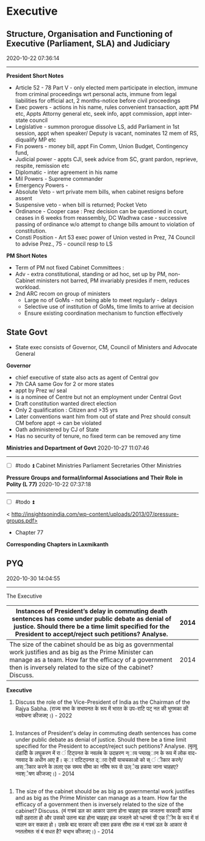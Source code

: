 # Executive

## Structure, Organisation and Functioning of Executive (Parliament, SLA) and Judiciary

2020-10-22 07:36:14

---

**President Short Notes**
- Article 52 - 78 Part V - only elected mem participate in election, immune from criminal proceedings wrt personal acts, immune from legal liabilities for official act, 2 months-notice before civil proceedings
- Exec powers - actions in his name, rules convenient transaction, aptt PM etc, Appts Attorny general etc, seek info, appt commission, appt inter-state council
- Legislative - summon prorogue dissolve LS, add Parliament in 1st session, appt when speaker/ Deputy is vacant, nominates 12 mem of RS, diqualify MP etc
- Fin powers - money bill, appt Fin Comm, Union Budget, Contingency fund,
- Judicial power - appts CJI, seek advice from SC, grant pardon, reprieve, respite, remission etc
- Diplomatic - inter agreement in his name
- Mil Powers - Supreme commander
- Emergency Powers -
- Absolute Veto - wrt private mem bills, when cabinet resigns before assent
- Suspensive veto - when bill is returned; Pocket Veto
- Ordinance - Cooper case : Prez decision can be questioned in court, ceases in 6 weeks from reassembly, DC Wadhwa case - successive passing of ordinance w/o attempt to change bills amount to violation of constitution.
- Consti Position - Art 53 exec power of Union vested in Prez, 74 Council to advise Prez., 75 - council resp to LS

**PM Short Notes**
- Term of PM not fixed
Cabinet Committees :
- Adv - extra constitutional, standing or ad hoc, set up by PM, non-Cabinet ministers not barred, PM invariably presides if mem, reduces workload.
- 2nd ARC recom on group of ministers
    - Large no of GoMs - not being able to meet regularly - delays
    - Selective use of institution of GoMs, time limits to arrive at decision
    - Ensure existing coordination mechanism to function effectively

## State Govt

- State exec consists of Governor, CM, Council of Ministers and Advocate General

**Governor**
- chief executive of state also acts as agent of Central gov
- 7th CAA same Gov for 2 or more states
- appt by Prez w/ seal
- is a nominee of Centre but not an employment under Central Govt
- Draft constitution wanted direct election
- Only 2 qualification : Citizen and >35 yrs
- Later conventions want him from out of state and Prez should consult CM before appt -> can be violated
- Oath administered by CJ of State
- Has no security of tenure, no fixed term can be removed any time

**Ministries and Department of Govt**
2020-10-27 11:07:46

---
- [ ] #todo ⏫
Cabinet Ministries
Parliament Secretaries
Other Ministries

**Pressure Groups and formal/informal Associations and Their Role in Polity (L 77)**
2020-10-22 07:37:18

---
- [ ] #todo ⏫

< http://insightsonindia.com/wp-content/uploads/2013/07/pressure-groups.pdf>
- Chapter 77 


**Corresponding Chapters in Laxmikanth** 


## PYQ

2020-10-30 14:04:55

---

The Executive

|     Instances of   President’s delay in commuting death sentences has come under public debate   as denial of justice. Should there be a time limit specified for the   President to accept/reject such petitions? Analyse.                                 |     2014    |
|-------------------------------------------------------------------------------------------------------------------------------------------------------------------------------------------------------------------------------------------------------------|-------------|
|     The size of the   cabinet should be as big as governmental work justifies and as big as the   Prime Minister can manage as a team. How far the efficacy of a government   then is inversely related to the size of the cabinet? Discuss.                |     2014    |

**Executive**

1. Discuss the role of the Vice-President of India as the Chairman of the Rajya Sabha. (राज्य सभा के सभापनत के रूप में भारत के उप-राटि पट् नत की भूगमका की नववेचना कीजजए।) - 2022

```ad-Answer

```

1. Instances of President's delay in commuting death sentences has come under public debate as denial of justice. Should there be a time limit specified for the President to accept/reject such petitions? Analyse. (मृत्यु दंडादेिो के लघूकरण में रा ं टिट्पनत के नवलंब के उदाहरण न्ाय प्त्याख्ान के रूप में लोक वाद-नववाद के अधीन आए हैं। क्ा राटिट्पनत द्ारा ऐसी याचचकाओ को स् ं ीकार करने/अस्ीकार करने के ललए एक समय सीमा का नविेष रूप से उल्ेख हकया जाना चाहहए? नवश्ेषण कीजजए।) - 2014

```ad-Answer

```

1. The size of the cabinet should be as big as governmental work justifies and as big as the Prime Minister can manage as a team. How far the efficacy of a government then is inversely related to the size of the cabinet? Discuss. (मं गत्रमं डल का आकार उतना होना चाहहए हक जजतना सरकारी काय्भ सही ठहराता हो और उसको
उतना बडा होना चाहहए हक जजतने को प्धानमं त्री एक िीम के रूप में सं चालन कर सकता हो। उसके बाद सरकार की दक्ता हकस सीमा तक मं गत्रमं डल के
आकार से प्नतलोमतः सं बं सधत है? चचा्भ कीजजए।) - 2014

```ad-Answer

```
